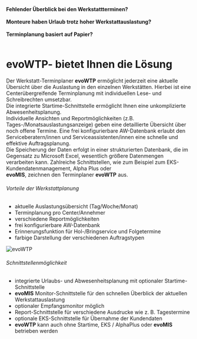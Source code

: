 <div class="row">
<div class="col-md-10 offset-md-1 abstand">
<strong>Fehlender Überblick bei den Werkstattterminen?</strong><br>
<br>
<strong>Monteure haben Urlaub trotz hoher Werkstattauslastung?</strong><br>
<br>
<strong>Terminplanung basiert auf Papier?</strong><br>
<br>
<div class="card border-secondary mb-3">
<div class="card-header text-center">
<h1>evoWTP-   bietet Ihnen die Lösung</h1>
</div>
<div class="card-body">
Der Werkstatt-Terminplaner <strong>evoWTP</strong> ermöglicht jederzeit eine aktuelle Übersicht über die Auslastung in den einzelnen Werkstätten. Hierbei ist eine Centerübergreifende Terminplanung mit individuellen Lese- und Schreibrechten umsetzbar.<br> Die integrierte Startime-Schnittstelle ermöglicht Ihnen eine unkomplizierte Abwesenheitsplanung.<br>
Individuelle Ansichten und Reportmöglichkeiten (z.B. Tages-/Monatsauslastungsanzeige) geben eine detaillierte Übersicht über noch offene Termine. Eine frei konfigurierbare AW-Datenbank erlaubt den Serviceberatern/innen und Serviceassistenten/innen eine schnelle und effektive Auftragsplanung.<br>
Die Speicherung der Daten erfolgt in einer strukturierten Datenbank, die im Gegensatz zu Microsoft Excel, wesentlich größere Datenmengen verarbeiten kann. Zahlreiche Schnittstellen, wie zum Beispiel zum EKS-Kundendatenmanagement, Alpha Plus oder<br> <strong>evoMIS</strong>, zeichnen den Terminplaner <strong>evoWTP</strong> aus.<br>
</div>
</div>
</div>
</div>
<div class="row">
<div class="col-md-3 offset-md-1 abstand">
<div class="card border-secondary mb-3">
<div class="card-header text-center">
<h6>Vorteile der Werkstattplanung</h6>
</div>
<div class="card-body">
<ul>
    <li>aktuelle Auslastungsübersicht (Tag/Woche/Monat)</li>
    <li>Terminplanung pro Center/Annehmer</li>
    <li>verschiedene Reportmöglichkeiten</li>
    <li>frei konfigurierbare AW-Datenbank</li>
    <li>Erinnerungsfunktion für Hol-/Bringservice und Folgetermine</li>
    <li>farbige Darstellung der verschiedenen Auftragstypen</li>
</ul> 
</div>
</div>
</div>

<div class="col-md-4 abstand">
<div class="card border-secondary mb-3">
<img class="card-img-top abstand" href="https://fprass99.github.io/homepage-testen/bild.html" src="https://www.evosec.de/files/8412/9706/8569/Werkstattplan.jpg" alt="evoWTP">
</div>
</div>

<div class="col-md-3 abstand">
<div class="card border-secondary mb-3">
<div class="card-header text-center">
<h6>Schnittstellenmöglichkeit</h6>
</div>
<div class="card-body">
<ul>
    <li>integrierte Urlaubs- und Abwesenheitsplanung mit optionaler Startime-Schnittstelle</li>
    <li><strong>evoMIS</strong> Monitor-Schnittstelle für den schnellen Überblick der aktuellen Werkstattauslastung</li>
    <li>optionaler Empfangsmonitor möglich</li>
    <li>Report-Schnittstelle für verschiedene Ausdrucke wie z. B. Tagestermine</li>
    <li>optionale EKS-Schnittstelle für Übernahme der Kundendaten</li>
    <li><strong>evoWTP</strong> kann auch ohne Startime, EKS / AlphaPlus oder <strong>evoMIS</strong> betrieben werden</li>
</ul>
</div>
</div>
</div>
</div>
